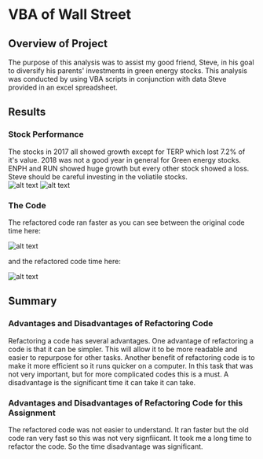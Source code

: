 # VBA of Wall Street

## Overview of Project

The purpose of this analysis was to assist my good friend, Steve, in his goal to diversify his parents' investments in green energy stocks. This analysis was conducted by using VBA scripts in conjunction with data Steve provided in an excel spreadsheet. 

## Results

### Stock Performance

The stocks in 2017 all showed growth except for TERP which lost 7.2% of it's value. 2018 was not a good year in general for Green energy stocks. ENPH and RUN showed huge growth but every other stock showed a loss. Steve should be careful investing in the voliatile stocks.  
![alt text](https://github.com/WilliamBanthony/stocks-analysis/blob/main/Resources/2017%20Stock%20Performance.PNG)
![alt text](https://github.com/WilliamBanthony/stocks-analysis/blob/main/Resources/2018%20Stock%20Performance.PNG)

### The Code
The refactored code ran faster as you can see between the original code time here: 

![alt text](https://github.com/WilliamBanthony/stocks-analysis/blob/main/Resources/Original%20Code%20Performance.PNG)

and the refactored code time here:  

![alt text](https://github.com/WilliamBanthony/stocks-analysis/blob/main/Resources/VBA_Challenge_2017.PNG)

## Summary

### Advantages and Disadvantages of Refactoring Code
Refactoring a code has several advantages. One advantage of refactoring a code is that it can be simpler. This will allow it to be more readable and easier to repurpose for other tasks. Another benefit of refactoring code is to make it more efficient so it runs quicker on a computer. In this task that was not very important, but for more complicated codes this is a must. A disadvantage is the significant time it can take it can take.

### Advantages and Disadvantages of Refactoring Code for this Assignment
The refactored code was not easier to understand. It ran faster but the old code ran very fast so this was not very signfiicant. It took me a long time to refactor the code. So the time disadvantage was significant. 

